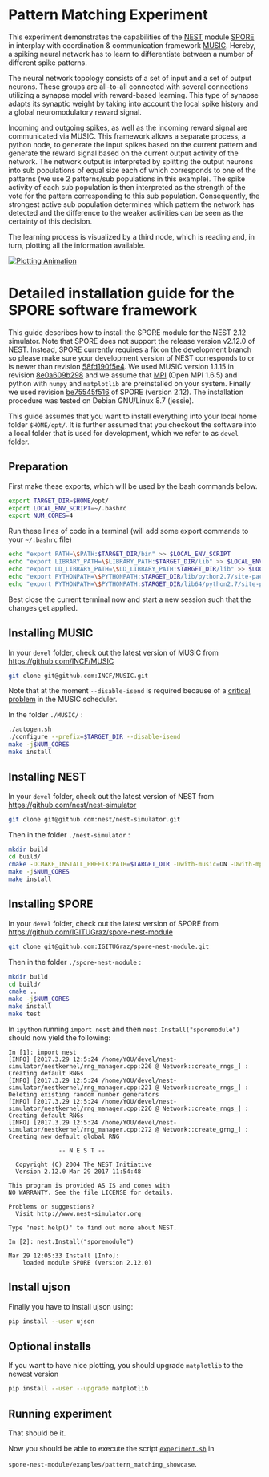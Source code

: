 # Pattern Matching Experiment

This experiment demonstrates the capabilities of the [NEST](https://github.com/nest/nest-simulator) module
[SPORE](https://github.com/IGITUGraz/spore-nest-module) in interplay with coordination & communication framework [MUSIC](https://github.com/INCF/MUSIC).
Hereby, a spiking neural network has to learn to differentiate between a number of different spike patterns.

The neural network topology consists of a set of input and a set of output neurons.
These groups are all-to-all connected with several connections utilizing a synapse model with reward-based learning.
This type of synapse adapts its synaptic weight by taking into account the local spike history and a global neuromodulatory reward signal.

Incoming and outgoing spikes, as well as the incoming reward signal are communicated via MUSIC.
This framework allows a separate process, a python node, to generate the input spikes based on the current pattern and generate
the reward signal based on the current output activity of the network.
The network output is interpreted by splitting the output neurons into sub populations of equal size each of which corresponds to  one of the patterns (we use 2 patterns/sub populations in this example).
The spike activity of each sub population is then interpreted as the strength of the vote for the pattern corresponding to this sub population.
Consequently, the strongest active sub population determines which pattern the network has detected and the difference to the weaker activities can be
seen as the certainty of this decision.

The learning process is visualized by a third node, which is reading and, in turn, plotting all the information available.

[![Plotting Animation][2]][1]

[1]: https://cloud.githubusercontent.com/assets/22887425/24467479/f7235d1c-14b4-11e7-8ecf-ba19931d7f8d.gif
[2]: https://cloud.githubusercontent.com/assets/22887425/24467512/1aa0caa4-14b5-11e7-9217-29dcf48ac349.gif (Follow link for higher resolution and longer recording)

# Detailed installation guide for the SPORE software framework

This guide describes how to install the SPORE module for the NEST 2.12 simulator. Note that SPORE does not support the release version v2.12.0 of NEST. Instead, SPORE currently requires a fix on the development branch so please make sure your development version of NEST corresponds to or is newer than revision [58fd190f5e4](https://github.com/nest/nest-simulator/commit/58fd190f5e404f1e3e822c0d3915e2321d102ed5). We used MUSIC version 1.1.15 in revision [8e0a609b298](https://github.com/INCF/MUSIC/commit/8e0a609b29835be604ae556c1592aad9b4be1827) and we assume that [MPI](https://www.open-mpi.org/) (Open MPI 1.6.5) and python with `numpy` and `matplotlib` are preinstalled on your system. Finally we used revision [be75545f516](https://github.com/IGITUGraz/spore-nest-module/commit/be75545f5168a9765dc8d7dce71a5defbd368c98) of SPORE (version 2.12). The installation procedure was tested on Debian GNU/Linux 8.7 (jessie).

This guide assumes that you want to install everything into your local home folder `$HOME/opt/`. It is further assumed that you checkout the software into a local folder that is used for development, which we refer to as `devel` folder.

## Preparation

First make these exports, which will be used by the bash commands below.

```bash
export TARGET_DIR=$HOME/opt/
export LOCAL_ENV_SCRIPT=~/.bashrc
export NUM_CORES=4
```

Run these lines of code in a terminal (will add some export commands to your `~/.bashrc` file)

```bash
echo "export PATH=\$PATH:$TARGET_DIR/bin" >> $LOCAL_ENV_SCRIPT
echo "export LIBRARY_PATH=\$LIBRARY_PATH:$TARGET_DIR/lib" >> $LOCAL_ENV_SCRIPT
echo "export LD_LIBRARY_PATH=\$LD_LIBRARY_PATH:$TARGET_DIR/lib" >> $LOCAL_ENV_SCRIPT
echo "export PYTHONPATH=\$PYTHONPATH:$TARGET_DIR/lib/python2.7/site-packages" >> $LOCAL_ENV_SCRIPT
echo "export PYTHONPATH=\$PYTHONPATH:$TARGET_DIR/lib64/python2.7/site-packages" >> $LOCAL_ENV_SCRIPT
```

Best close the current terminal now and start a new session such that the changes get applied.

## Installing MUSIC

In your `devel` folder, check out the latest version of MUSIC from https://github.com/INCF/MUSIC

```bash
git clone git@github.com:INCF/MUSIC.git
```

Note that at the moment `--disable-isend` is required because
of a [critical problem](https://github.com/INCF/MUSIC/issues/35#issuecomment-280332573)
in the MUSIC scheduler.

In the folder `./MUSIC/` :

```bash
./autogen.sh
./configure --prefix=$TARGET_DIR --disable-isend
make -j$NUM_CORES
make install
```

## Installing NEST

In your `devel` folder, check out the latest version of NEST from https://github.com/nest/nest-simulator

```bash
git clone git@github.com:nest/nest-simulator.git
```
Then in the folder `./nest-simulator` :

```bash
mkdir build
cd build/
cmake -DCMAKE_INSTALL_PREFIX:PATH=$TARGET_DIR -Dwith-music=ON -Dwith-mpi=ON ..
make -j$NUM_CORES
make install
```

## Installing SPORE

In your `devel` folder, check out the latest version of SPORE from https://github.com/IGITUGraz/spore-nest-module

```bash
git clone git@github.com:IGITUGraz/spore-nest-module.git
```

Then in the folder `./spore-nest-module` :

```bash
mkdir build
cd build/
cmake ..
make -j$NUM_CORES
make install
make test
```

In `ipython` running `import nest` and then `nest.Install("sporemodule")` should now yield the following:

```
In [1]: import nest
[INFO] [2017.3.29 12:5:24 /home/YOU/devel/nest-simulator/nestkernel/rng_manager.cpp:226 @ Network::create_rngs_] : Creating default RNGs
[INFO] [2017.3.29 12:5:24 /home/YOU/devel/nest-simulator/nestkernel/rng_manager.cpp:221 @ Network::create_rngs_] : Deleting existing random number generators
[INFO] [2017.3.29 12:5:24 /home/YOU/devel/nest-simulator/nestkernel/rng_manager.cpp:226 @ Network::create_rngs_] : Creating default RNGs
[INFO] [2017.3.29 12:5:24 /home/YOU/devel/nest-simulator/nestkernel/rng_manager.cpp:272 @ Network::create_grng_] : Creating new default global RNG

              -- N E S T --

  Copyright (C) 2004 The NEST Initiative
  Version 2.12.0 Mar 29 2017 11:54:48

This program is provided AS IS and comes with
NO WARRANTY. See the file LICENSE for details.

Problems or suggestions?
  Visit http://www.nest-simulator.org

Type 'nest.help()' to find out more about NEST.

In [2]: nest.Install("sporemodule")

Mar 29 12:05:33 Install [Info]: 
    loaded module SPORE (version 2.12.0)
```

## Install ujson

Finally you have to install ujson using:

```bash
pip install --user ujson
```

## Optional installs

If you want to have nice plotting, you should upgrade `matplotlib` to the newest version

```bash
pip install --user --upgrade matplotlib
```

## Running experiment

That should be it.

Now you should be able to execute the script [`experiment.sh`](https://github.com/IGITUGraz/spore-nest-module/blob/master/examples/pattern_matching_showcase/experiment.sh) in

`spore-nest-module/examples/pattern_matching_showcase`.

